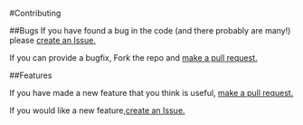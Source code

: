#Contributing

##Bugs
If you have found a bug in the code (and there probably are many!) please [create an Issue.](https://github.com/JCherry677/Theatre-Manager/issues/new)

If you can provide a bugfix, Fork the repo and [make a pull request.](https://github.com/JCherry677/Theatre-Manager/compare)

##Features

If you have made a new feature that you think is useful, [make a pull request.](https://github.com/JCherry677/Theatre-Manager/compare)

If you would like a new feature,[create an Issue.](https://github.com/JCherry677/Theatre-Manager/issues/new)
